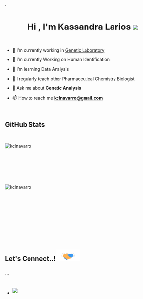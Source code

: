 `<h1 align="center"><b>Hi , I'm Kassandra Larios </b><img src="https://media.giphy.com/media/hvRJCLFzcasrR4ia7z/giphy.gif" width="35"></h1>
<br/>

- 🔭 I’m currently working in <a href="" target="blank">Genetic Laboratory</a>

- 🌱 I’m currently Working on Human Identification

- 🤝 I’m learning Data Analysis

- 📝 I regularly teach other Pharmaceutical Chemistry Biologist 

- 💬 Ask me about **Genetic Analysis**

- 📫 How to reach me **kclnavarro@gmail.com**


<br>

## <b>GitHub Stats</b>
<br>
<p><img align="left" src="https://github-readme-stats.vercel.app/api/top-langs?username=kclnavarro&show_icons=true&theme=dark&locale=en&layout=compact" alt="kclnavarro" /></p>

<br><br><br><br><br><br><br>
<p>&nbsp;<img align="left" src="https://github-readme-stats.vercel.app/api?username=kclnavarro&show_icons=true&theme=dark&locale=en" alt="kclnavarro" /></p>
<br>
<br>
<br>
<br>
<br>
<br>
<br>
<br>
<br>

## <b> Let's Connect..!</b><img src="https://github.com/0xAbdulKhalid/0xAbdulKhalid/raw/main/assets/mdImages/handshake.gif" width ="80">
<br>
<div align='left'>
```
<ul>


<br>

<li>
<a href="mailto:kclnavarro@gmail.com" target="_blank">
<img src="https://img.shields.io/badge/gmail:   kclnavarro-%23EA4335.svg?style=for-the-badge&logo=gmail&logoColor=white" t=mail style="margin-bottom: 5px;" />
</a>
</li>
	
</ul>
</div>

